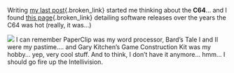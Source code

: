 Writing [my last post](http://weblogs.asp.net/duncanma/archive/2004/02/20/77513.aspx){.broken_link} started me thinking about the **C64**&#8230; and I found [this page](http://uk.geocities.com/magoos_universe/64_intro.htm){.broken_link} detailing software releases over the years the C64 was hot (really, it was&#8230;)

<img src="http://www.duncanmackenzie.net/cbm64.jpg" border="0" />  
I can remember PaperClip was my word processor, Bard&#8217;s Tale I and II were my pastime&#8230;. and Gary Kitchen&#8217;s Game Construction Kit was my hobby&#8230; yep, very cool stuff. And to think, I don&#8217;t have it anymore&#8230; hmm&#8230; I should go fire up the Intellivision.